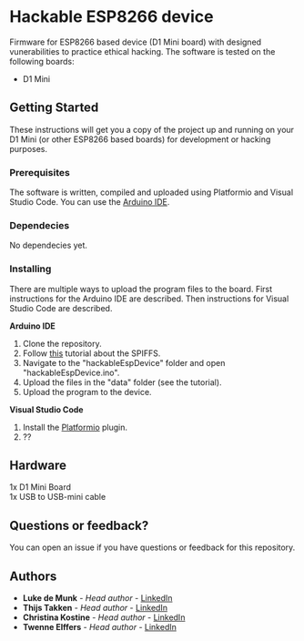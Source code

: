 # Hackable ESP8266 device
Firmware for ESP8266 based device (D1 Mini board) with designed vunerabilities to practice ethical hacking. The software is tested on the following boards:

* D1 Mini

## Getting Started

These instructions will get you a copy of the project up and running on your D1 Mini (or other ESP8266 based boards) for development or hacking purposes.

### Prerequisites

The software is written, compiled and uploaded using Platformio and Visual Studio Code. You can use the [Arduino IDE](https://www.arduino.cc/en/software).

### Dependecies

No dependecies yet.

### Installing

There are multiple ways to upload the program files to the board. First instructions for the Arduino IDE are described. Then instructions for Visual Studio Code are described.

<b>Arduino IDE</b>
1. Clone the repository.
2. Follow [this](https://randomnerdtutorials.com/install-esp8266-filesystem-uploader-arduino-ide) tutorial about the SPIFFS.
3. Navigate to the "hackableEspDevice" folder and open "hackableEspDevice.ino".
4. Upload the files in the "data" folder (see the tutorial).
5. Upload the program to the device.

<b>Visual Studio Code</b>
1. Install the [Platformio](https://platformio.org/install/ide?install=vscode) plugin.
2. ??

## Hardware

1x D1 Mini Board<br>
1x USB to USB-mini cable

## Questions or feedback?

You can open an issue if you have questions or feedback for this repository.

## Authors

* **Luke de Munk** - *Head author* - [LinkedIn](https://www.linkedin.com/in/luke-de-munk/)
* **Thijs Takken** - *Head author* - [LinkedIn](https://www.linkedin.com/in/)
* **Christina Kostine** - *Head author* - [LinkedIn](https://www.linkedin.com/in/)
* **Twenne Elffers** - *Head author* - [LinkedIn](https://www.linkedin.com/in/)

<!-- ## License

This project is licensed under the MIT License - see the [LICENSE.md](LICENSE.md) file for details -->